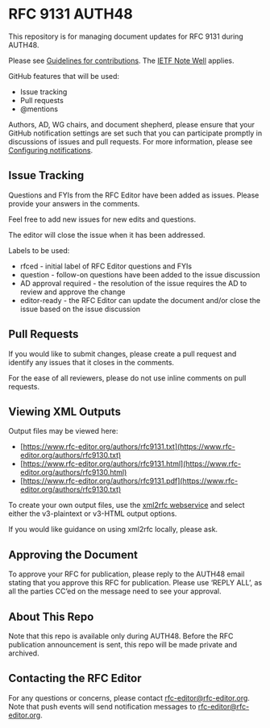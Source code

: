 # RFC 9131 AUTH48
This repository is for managing document updates for RFC 9131 during AUTH48. 

Please see [Guidelines for contributions](https://github.com/rfc-editor/rfc9131-AUTH48/blob/main/CONTRIBUTING.md). The [IETF Note Well](https://github.com/rfc-editor/rfc9131-AUTH48/blob/main/note-well.md) applies.

GitHub features that will be used:
* Issue tracking
* Pull requests
* @mentions

Authors, AD, WG chairs, and document shepherd, please ensure that your GitHub notification settings are set such that you can participate promptly in discussions of issues and pull requests. For more information, please see [Configuring notifications](https://docs.github.com/en/account-and-profile/managing-subscriptions-and-notifications-on-github/setting-up-notifications/configuring-notifications).

## Issue Tracking
Questions and FYIs from the RFC Editor have been added as issues. Please provide your answers in the comments. 

Feel free to add new issues for new edits and questions. 

The editor will close the issue when it has been addressed. 

Labels to be used:
* rfced - initial label of RFC Editor questions and FYIs
* question - follow-on questions have been added to the issue discussion
* AD approval required - the resolution of the issue requires the AD to review and approve the change
* editor-ready - the RFC Editor can update the document and/or close the issue based on the issue discussion

## Pull Requests
If you would like to submit changes, please create a pull request and identify any issues that it closes in the comments. 

For the ease of all reviewers, please do not use inline comments on pull requests.
   
## Viewing XML Outputs
Output files may be viewed here:
* [https://www.rfc-editor.org/authors/rfc9131.txt](https://www.rfc-editor.org/authors/rfc9130.txt)
* [https://www.rfc-editor.org/authors/rfc9131.html](https://www.rfc-editor.org/authors/rfc9130.html)
* [https://www.rfc-editor.org/authors/rfc9131.pdf](https://www.rfc-editor.org/authors/rfc9130.txt)
   
To create your own output files, use the [xml2rfc webservice](https://xml2rfc.tools.ietf.org/experimental.html) and select either the v3-plaintext or v3-HTML output options.

If you would like guidance on using xml2rfc locally, please ask.

## Approving the Document
To approve your RFC for publication, please reply to the AUTH48 email stating that you approve this RFC for publication.  Please use ‘REPLY ALL’, as all the parties CC’ed on the message need to see your approval.

## About This Repo
Note that this repo is available only during AUTH48. Before the RFC publication announcement is sent, this repo will be made private and archived. 

## Contacting the RFC Editor
For any questions or concerns, please contact rfc-editor@rfc-editor.org. 
Note that push events will send notification messages to rfc-editor@rfc-editor.org. 
